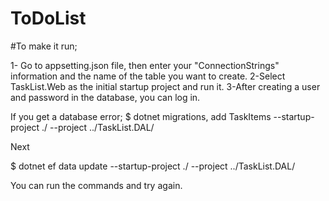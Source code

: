 # ToDoList

#To make it run;

1- Go to appsetting.json file, then enter your "ConnectionStrings" information and the name of the table you want to create. 2-Select TaskList.Web as the initial startup project and run it. 3-After creating a user and password in the database, you can log in.

If you get a database error;
$ dotnet migrations, add TaskItems --startup-project ./ --project ../TaskList.DAL/

Next

$ dotnet ef data update --startup-project ./ --project ../TaskList.DAL/

You can run the commands and try again.
